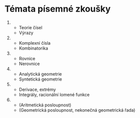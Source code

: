 # Témata písemné zkoušky
1.
	- Teorie čísel
	- Výrazy
2.
	- Komplexní čísla
	- Kombinatorika
3.
	- Rovnice
	- Nerovnice
4.
	- Analytická geometrie
	- Syntetická geometrie
5.
	- Derivace, extrémy
	- Integrály, racionální lomené funkce
6.
	- (Aritmetická posloupnost)
	- (Geometrická posloupnost, nekonečná geometrická řada)